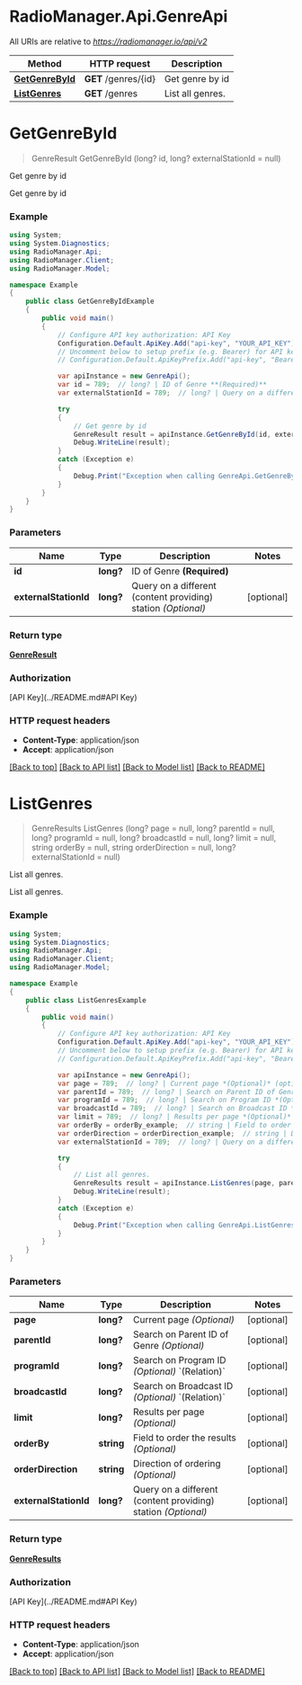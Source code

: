 # RadioManager.Api.GenreApi

All URIs are relative to *https://radiomanager.io/api/v2*

Method | HTTP request | Description
------------- | ------------- | -------------
[**GetGenreById**](GenreApi.md#getgenrebyid) | **GET** /genres/{id} | Get genre by id
[**ListGenres**](GenreApi.md#listgenres) | **GET** /genres | List all genres.


<a name="getgenrebyid"></a>
# **GetGenreById**
> GenreResult GetGenreById (long? id, long? externalStationId = null)

Get genre by id

Get genre by id

### Example
```csharp
using System;
using System.Diagnostics;
using RadioManager.Api;
using RadioManager.Client;
using RadioManager.Model;

namespace Example
{
    public class GetGenreByIdExample
    {
        public void main()
        {
            // Configure API key authorization: API Key
            Configuration.Default.ApiKey.Add("api-key", "YOUR_API_KEY");
            // Uncomment below to setup prefix (e.g. Bearer) for API key, if needed
            // Configuration.Default.ApiKeyPrefix.Add("api-key", "Bearer");

            var apiInstance = new GenreApi();
            var id = 789;  // long? | ID of Genre **(Required)**
            var externalStationId = 789;  // long? | Query on a different (content providing) station *(Optional)* (optional) 

            try
            {
                // Get genre by id
                GenreResult result = apiInstance.GetGenreById(id, externalStationId);
                Debug.WriteLine(result);
            }
            catch (Exception e)
            {
                Debug.Print("Exception when calling GenreApi.GetGenreById: " + e.Message );
            }
        }
    }
}
```

### Parameters

Name | Type | Description  | Notes
------------- | ------------- | ------------- | -------------
 **id** | **long?**| ID of Genre **(Required)** | 
 **externalStationId** | **long?**| Query on a different (content providing) station *(Optional)* | [optional] 

### Return type

[**GenreResult**](GenreResult.md)

### Authorization

[API Key](../README.md#API Key)

### HTTP request headers

 - **Content-Type**: application/json
 - **Accept**: application/json

[[Back to top]](#) [[Back to API list]](../README.md#documentation-for-api-endpoints) [[Back to Model list]](../README.md#documentation-for-models) [[Back to README]](../README.md)

<a name="listgenres"></a>
# **ListGenres**
> GenreResults ListGenres (long? page = null, long? parentId = null, long? programId = null, long? broadcastId = null, long? limit = null, string orderBy = null, string orderDirection = null, long? externalStationId = null)

List all genres.

List all genres.

### Example
```csharp
using System;
using System.Diagnostics;
using RadioManager.Api;
using RadioManager.Client;
using RadioManager.Model;

namespace Example
{
    public class ListGenresExample
    {
        public void main()
        {
            // Configure API key authorization: API Key
            Configuration.Default.ApiKey.Add("api-key", "YOUR_API_KEY");
            // Uncomment below to setup prefix (e.g. Bearer) for API key, if needed
            // Configuration.Default.ApiKeyPrefix.Add("api-key", "Bearer");

            var apiInstance = new GenreApi();
            var page = 789;  // long? | Current page *(Optional)* (optional) 
            var parentId = 789;  // long? | Search on Parent ID of Genre *(Optional)* (optional) 
            var programId = 789;  // long? | Search on Program ID *(Optional)* `(Relation)` (optional) 
            var broadcastId = 789;  // long? | Search on Broadcast ID *(Optional)* `(Relation)` (optional) 
            var limit = 789;  // long? | Results per page *(Optional)* (optional) 
            var orderBy = orderBy_example;  // string | Field to order the results *(Optional)* (optional) 
            var orderDirection = orderDirection_example;  // string | Direction of ordering *(Optional)* (optional) 
            var externalStationId = 789;  // long? | Query on a different (content providing) station *(Optional)* (optional) 

            try
            {
                // List all genres.
                GenreResults result = apiInstance.ListGenres(page, parentId, programId, broadcastId, limit, orderBy, orderDirection, externalStationId);
                Debug.WriteLine(result);
            }
            catch (Exception e)
            {
                Debug.Print("Exception when calling GenreApi.ListGenres: " + e.Message );
            }
        }
    }
}
```

### Parameters

Name | Type | Description  | Notes
------------- | ------------- | ------------- | -------------
 **page** | **long?**| Current page *(Optional)* | [optional] 
 **parentId** | **long?**| Search on Parent ID of Genre *(Optional)* | [optional] 
 **programId** | **long?**| Search on Program ID *(Optional)* &#x60;(Relation)&#x60; | [optional] 
 **broadcastId** | **long?**| Search on Broadcast ID *(Optional)* &#x60;(Relation)&#x60; | [optional] 
 **limit** | **long?**| Results per page *(Optional)* | [optional] 
 **orderBy** | **string**| Field to order the results *(Optional)* | [optional] 
 **orderDirection** | **string**| Direction of ordering *(Optional)* | [optional] 
 **externalStationId** | **long?**| Query on a different (content providing) station *(Optional)* | [optional] 

### Return type

[**GenreResults**](GenreResults.md)

### Authorization

[API Key](../README.md#API Key)

### HTTP request headers

 - **Content-Type**: application/json
 - **Accept**: application/json

[[Back to top]](#) [[Back to API list]](../README.md#documentation-for-api-endpoints) [[Back to Model list]](../README.md#documentation-for-models) [[Back to README]](../README.md)

